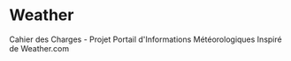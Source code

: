 # Weather
Cahier des Charges - Projet Portail d'Informations Météorologiques Inspiré de Weather.com
